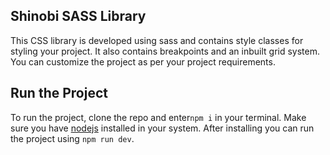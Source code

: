 ﻿    

## Shinobi SASS Library
This CSS library is developed using sass and contains style classes for styling your project. It also contains breakpoints and an inbuilt grid system. You can customize the project as per your project requirements.
## Run the Project
To run the project, clone the repo and enter`npm i` in your terminal. Make sure you have [nodejs](https://nodejs.org/en) installed in your system. After installing you can run the project using `npm run dev`.
